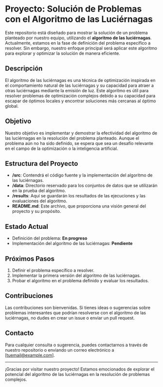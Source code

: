 # Proyecto: Solución de Problemas con el Algoritmo de las Luciérnagas

Este repositorio está diseñado para mostrar la solución de un problema planteado por nuestro equipo, utilizando el **algoritmo de las luciérnagas**. Actualmente, estamos en la fase de definición del problema específico a resolver. Sin embargo, nuestro enfoque principal será aplicar este algoritmo para explorar y optimizar la solución de manera eficiente.

## Descripción

El algoritmo de las luciérnagas es una técnica de optimización inspirada en el comportamiento natural de las luciérnagas y su capacidad para atraer a otras luciérnagas mediante la emisión de luz. Este algoritmo es útil para resolver problemas de optimización complejos debido a su capacidad para escapar de óptimos locales y encontrar soluciones más cercanas al óptimo global.

## Objetivo

Nuestro objetivo es implementar y demostrar la efectividad del algoritmo de las luciérnagas en la resolución del problema planteado. Aunque el problema aún no ha sido definido, se espera que sea un desafío relevante en el campo de la optimización o la inteligencia artificial.

## Estructura del Proyecto

- **/src**: Contendrá el código fuente y la implementación del algoritmo de las luciérnagas.
- **/data**: Directorio reservado para los conjuntos de datos que se utilizarán en la prueba del algoritmo.
- **/results**: Aquí se guardarán los resultados de las ejecuciones y las evaluaciones del algoritmo.
- **README.md**: Este archivo, que proporciona una visión general del proyecto y su propósito.

## Estado Actual

- Definición del problema: **En progreso**
- Implementación del algoritmo de las luciérnagas: **Pendiente**

## Próximos Pasos

1. Definir el problema específico a resolver.
2. Implementar la primera versión del algoritmo de las luciérnagas.
3. Probar el algoritmo en el problema definido y evaluar los resultados.

## Contribuciones

Las contribuciones son bienvenidas. Si tienes ideas o sugerencias sobre problemas interesantes que podrían resolverse con el algoritmo de las luciérnagas, no dudes en crear un issue o enviar un pull request.

## Contacto

Para cualquier consulta o sugerencia, puedes contactarnos a través de nuestro repositorio o enviando un correo electrónico a [tuemail@example.com].

---

¡Gracias por visitar nuestro proyecto! Estamos emocionados de explorar el potencial del algoritmo de las luciérnagas en la resolución de problemas complejos.
